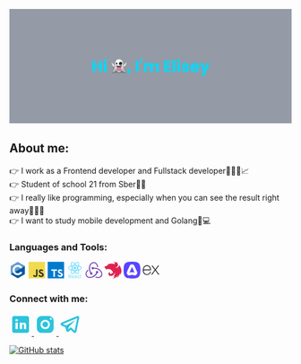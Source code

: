 ![MasterHead](./images/banner.png)

## About me:
👉 I work as a Frontend developer and Fullstack developer🧑🏼‍💻📈
<br>
👉 Student of school 21 from Sber👨‍🎓
<br>
👉 I really like programming, especially when you can see the result right away🧑🏼‍💻
<br>
👉 I want to study mobile development and Golang📲💻
<br>

<h3 align="left">Languages and Tools:</h3>
<p align="left">

<svg viewBox="0 0 128 128" width="30">
<path fill="#659AD3" d="M115.4 30.7L67.1 2.9c-.8-.5-1.9-.7-3.1-.7-1.2 0-2.3.3-3.1.7l-48 27.9c-1.7 1-2.9 3.5-2.9 5.4v55.7c0 1.1.2 2.4 1 3.5l106.8-62c-.6-1.2-1.5-2.1-2.4-2.7z"></path><path fill="#03599C" d="M10.7 95.3c.5.8 1.2 1.5 1.9 1.9l48.2 27.9c.8.5 1.9.7 3.1.7 1.2 0 2.3-.3 3.1-.7l48-27.9c1.7-1 2.9-3.5 2.9-5.4V36.1c0-.9-.1-1.9-.6-2.8l-106.6 62z"></path><path fill="#fff" d="M85.3 76.1C81.1 83.5 73.1 88.5 64 88.5c-13.5 0-24.5-11-24.5-24.5s11-24.5 24.5-24.5c9.1 0 17.1 5 21.3 12.5l13-7.5c-6.8-11.9-19.6-20-34.3-20-21.8 0-39.5 17.7-39.5 39.5s17.7 39.5 39.5 39.5c14.6 0 27.4-8 34.2-19.8l-12.9-7.6z"></path>
</svg>
<svg viewBox="0 0 128 128" width="30">
<path fill="#F0DB4F" d="M1.408 1.408h125.184v125.185H1.408z"></path><path fill="#323330" d="M116.347 96.736c-.917-5.711-4.641-10.508-15.672-14.981-3.832-1.761-8.104-3.022-9.377-5.926-.452-1.69-.512-2.642-.226-3.665.821-3.32 4.784-4.355 7.925-3.403 2.023.678 3.938 2.237 5.093 4.724 5.402-3.498 5.391-3.475 9.163-5.879-1.381-2.141-2.118-3.129-3.022-4.045-3.249-3.629-7.676-5.498-14.756-5.355l-3.688.477c-3.534.893-6.902 2.748-8.877 5.235-5.926 6.724-4.236 18.492 2.975 23.335 7.104 5.332 17.54 6.545 18.873 11.531 1.297 6.104-4.486 8.08-10.234 7.378-4.236-.881-6.592-3.034-9.139-6.949-4.688 2.713-4.688 2.713-9.508 5.485 1.143 2.499 2.344 3.63 4.26 5.795 9.068 9.198 31.76 8.746 35.83-5.176.165-.478 1.261-3.666.38-8.581zM69.462 58.943H57.753l-.048 30.272c0 6.438.333 12.34-.714 14.149-1.713 3.558-6.152 3.117-8.175 2.427-2.059-1.012-3.106-2.451-4.319-4.485-.333-.584-.583-1.036-.667-1.071l-9.52 5.83c1.583 3.249 3.915 6.069 6.902 7.901 4.462 2.678 10.459 3.499 16.731 2.059 4.082-1.189 7.604-3.652 9.448-7.401 2.666-4.915 2.094-10.864 2.07-17.444.06-10.735.001-21.468.001-32.237z"></path>
</svg>
<svg viewBox="0 0 128 128" width="30">
<path fill="#fff" d="M22.67 47h99.67v73.67H22.67z"></path><path data-name="original" fill="#007acc" d="M1.5 63.91v62.5h125v-125H1.5zm100.73-5a15.56 15.56 0 017.82 4.5 20.58 20.58 0 013 4c0 .16-5.4 3.81-8.69 5.85-.12.08-.6-.44-1.13-1.23a7.09 7.09 0 00-5.87-3.53c-3.79-.26-6.23 1.73-6.21 5a4.58 4.58 0 00.54 2.34c.83 1.73 2.38 2.76 7.24 4.86 8.95 3.85 12.78 6.39 15.16 10 2.66 4 3.25 10.46 1.45 15.24-2 5.2-6.9 8.73-13.83 9.9a38.32 38.32 0 01-9.52-.1 23 23 0 01-12.72-6.63c-1.15-1.27-3.39-4.58-3.25-4.82a9.34 9.34 0 011.15-.73L82 101l3.59-2.08.75 1.11a16.78 16.78 0 004.74 4.54c4 2.1 9.46 1.81 12.16-.62a5.43 5.43 0 00.69-6.92c-1-1.39-3-2.56-8.59-5-6.45-2.78-9.23-4.5-11.77-7.24a16.48 16.48 0 01-3.43-6.25 25 25 0 01-.22-8c1.33-6.23 6-10.58 12.82-11.87a31.66 31.66 0 019.49.26zm-29.34 5.24v5.12H56.66v46.23H45.15V69.26H28.88v-5a49.19 49.19 0 01.12-5.17C29.08 59 39 59 51 59h21.83z"></path>
</svg>
<svg viewBox="0 0 128 128" width="30">
<g fill="#61DAFB"><circle cx="64" cy="47.5" r="9.3"></circle><path d="M64 81.7C71.3 88.8 78.5 93 84.3 93c1.9 0 3.7-.4 5.2-1.3 5.2-3 7.1-10.5 5.3-21.2-.3-1.9-.7-3.8-1.2-5.8 2-.6 3.8-1.2 5.6-1.8 10.1-3.9 15.7-9.3 15.7-15.2 0-6-5.6-11.4-15.7-15.2-1.8-.7-3.6-1.3-5.6-1.8.5-2 .9-3.9 1.2-5.8 1.7-10.9-.2-18.5-5.4-21.5-1.5-.9-3.3-1.3-5.2-1.3-5.7 0-13 4.2-20.3 11.3C56.7 6.3 49.5 2.1 43.7 2.1c-1.9 0-3.7.4-5.2 1.3-5.2 3-7.1 10.5-5.3 21.2.3 1.9.7 3.8 1.2 5.8-2 .6-3.8 1.2-5.6 1.8-10.1 3.9-15.7 9.3-15.7 15.2 0 6 5.6 11.4 15.7 15.2 1.8.7 3.6 1.3 5.6 1.8-.5 2-.9 3.9-1.2 5.8-1.7 10.7.2 18.3 5.3 21.2 1.5.9 3.3 1.3 5.2 1.3 5.8.2 13-4 20.3-11zm-5.6-13.5c1.8.1 3.7.1 5.6.1 1.9 0 3.8 0 5.6-.1-1.8 2.4-3.7 4.6-5.6 6.7-1.9-2.1-3.8-4.3-5.6-6.7zM46 57.9c1 1.7 1.9 3.3 3 4.9-3.1-.4-6-.9-8.8-1.5.9-2.7 1.9-5.5 3.1-8.3.8 1.6 1.7 3.3 2.7 4.9zm-5.8-24.1c2.8-.6 5.7-1.1 8.8-1.5-1 1.6-2 3.2-3 4.9-1 1.7-1.9 3.3-2.7 5-1.3-2.9-2.3-5.7-3.1-8.4zm5.5 13.7c1.3-2.7 2.7-5.4 4.3-8.1 1.5-2.6 3.2-5.2 4.9-7.8 3-.2 6-.3 9.1-.3 3.2 0 6.2.1 9.1.3 1.8 2.6 3.4 5.2 4.9 7.8 1.6 2.7 3 5.4 4.3 8.1-1.3 2.7-2.7 5.4-4.3 8.1-1.5 2.6-3.2 5.2-4.9 7.8-3 .2-6 .3-9.1.3-3.2 0-6.2-.1-9.1-.3-1.8-2.6-3.4-5.2-4.9-7.8-1.6-2.7-3-5.4-4.3-8.1zm39.1-5.4l-2.7-5c-1-1.7-1.9-3.3-3-4.9 3.1.4 6 .9 8.8 1.5-.9 2.8-1.9 5.6-3.1 8.4zm0 10.8c1.2 2.8 2.2 5.6 3.1 8.3-2.8.6-5.7 1.1-8.8 1.5 1-1.6 2-3.2 3-4.9.9-1.5 1.8-3.2 2.7-4.9zm2.3 34.7c-.8.5-1.8.7-2.9.7-4.9 0-11-4-17-10 2.9-3.1 5.7-6.6 8.5-10.5 4.7-.4 9.2-1.1 13.4-2.1.5 1.8.8 3.6 1.1 5.4 1.4 8.5.3 14.6-3.1 16.5zm5.2-52.7c11.2 3.2 17.9 8.1 17.9 12.6 0 3.9-4.6 7.8-12.7 10.9-1.6.6-3.4 1.2-5.2 1.7-1.3-4.1-2.9-8.3-4.9-12.6 2-4.3 3.7-8.5 4.9-12.6zm-8-28.2c1.1 0 2 .2 2.9.7 3.3 1.9 4.5 7.9 3.1 16.5-.3 1.7-.7 3.5-1.1 5.4-4.2-.9-8.7-1.6-13.4-2.1-2.7-3.9-5.6-7.4-8.5-10.5 6-5.9 12.1-10 17-10zM69.6 26.8c-1.8-.1-3.7-.1-5.6-.1s-3.8 0-5.6.1c1.8-2.4 3.7-4.6 5.6-6.7 1.9 2.1 3.8 4.4 5.6 6.7zM40.9 7.4c.8-.5 1.8-.7 2.9-.7 4.9 0 11 4 17 10-2.9 3.1-5.7 6.6-8.5 10.5-4.7.4-9.2 1.1-13.4 2.1-.5-1.8-.8-3.6-1.1-5.4-1.4-8.5-.3-14.5 3.1-16.5zm-5.2 52.7C24.5 56.9 17.8 52 17.8 47.5c0-3.9 4.6-7.8 12.7-10.9 1.6-.6 3.4-1.2 5.2-1.7 1.3 4.1 2.9 8.3 4.9 12.6-2 4.3-3.7 8.6-4.9 12.6zm2.1 11c.3-1.7.7-3.5 1.1-5.4 4.2.9 8.7 1.6 13.4 2.1 2.7 3.9 5.6 7.4 8.5 10.5-6 5.9-12.1 10-17 10-1.1 0-2-.2-2.9-.7-3.4-1.9-4.5-8-3.1-16.5zm-4.2 41.2c2.2-2.7 2.3-5.7 1.1-8.7-1.2-3-3.7-4.4-6.8-4.5-3.7-.1-7.5 0-11.2 0H16V125h3v-9.8h4.7c.6 0 1.1.2 1.4.7l6 9.3c.1.2.4.5.6.5h3.9c-2.4-3.7-4.7-7.2-7.1-10.8 2.1-.3 3.9-1 5.1-2.6zm-14.6-.2v-9.9h1.1c2.3 0 4.7-.1 7 .1 2.7.1 4.6 2.2 4.6 4.9s-2.2 4.8-4.9 4.9c-2.4.1-4.8 0-7.8 0zm38.7 1.3c-1.6-7-8-8.8-12.9-6.6-3.8 1.7-5.5 5-5.6 9.1-.1 3.1.8 5.9 3.2 8 2.7 2.4 6 2.7 9.4 2.1 1.9-.4 3.6-1.3 4.9-2.7-.5-.7-1-1.4-1.5-2-2.8 2.4-5.9 3.2-9.3 1.6-2.2-1.1-3.3-3.8-3.5-5.8h15.5v-1.3c.1-.9 0-1.7-.2-2.4zM42.6 115c-.3-3 2.7-6.2 6-6.2 3.8-.1 6.2 2.2 6.3 6.2H42.6zm30.7-8.7c-1.5-.3-3.1-.4-4.6-.3-2.4.2-4.5 1.3-6.2 3.1.5.7.9 1.4 1.5 2.2.2-.2.4-.4.6-.5 1.6-1.5 3.5-2.3 5.8-2.1 1.8.1 3.5.7 4 2.5.4 1.4.3 2.9.4 4.4-.3 0-.4-.1-.5-.2-2.4-2-5.1-2.4-8-1.7-2.7.7-4.4 2.8-4.6 5.5-.2 3.1 1.2 5.4 3.9 6.5 1.7.7 3.6.7 5.4.3 1.4-.3 2-1.1 4-2.2v1.3h2.8c0-4 .1-8.9 0-13.5 0-2.9-1.7-4.7-4.5-5.3zm1.4 12.6c-.1.3 0 .6 0 .9 0 2.1-.5 2.8-2.5 3.6-1.4.5-2.9.7-4.4.2-1.7-.5-2.9-2-2.9-3.7-.1-1.7 1-3.4 2.7-3.9 2.3-.8 4.4-.3 6.3 1.1.6.5 1 1 .8 1.8zm15.6-9.9c2.6-.8 5-.3 6.8 1.9l.3.2c.7-.6 1.3-1.2 2.1-1.9-.3-.3-.4-.5-.6-.8-2.9-3.1-8.6-3.5-12.1-1-4.9 3.6-4.8 10.6-2.4 14.3 2.3 3.5 5.6 4.7 9.5 4.2 2.3-.3 4.2-1.4 5.7-3.3-.7-.6-1.4-1.2-2.1-1.9-.2.2-.3.3-.4.5-2.7 3-7.2 2.7-9.6-.5-1.4-1.9-1.7-4.1-1.3-6.3.2-2.5 1.5-4.5 4.1-5.4zm20.8 13.6c-.2.1-.3.2-.3.2-.8.6-1.6.7-2.5.4-.9-.4-1-1.2-1.1-2v-11.4c0-.2 0 .2.1-.8h3.8v-3h-4v-5h-3v5.4h-2.6c-.2 0-.5.2-.5.4-.1.7 0 1.2 0 2.2h3.2v12.8c0 1.6.4 3 1.8 3.8 1.5.9 4.4.7 5.7-.4.2-.1.3-.5.3-.6-.3-.6-.6-1.3-.9-2z"></path></g>
</svg>
<svg viewBox="0 0 128 128" width="30">
<path fill="none" d="M0 0h128v128H0z"></path><path d="M88.69 88.11c-9 18.4-24.76 30.78-45.61 34.85a39.73 39.73 0 01-9.77 1.14c-12 0-23-5-28.34-13.19C-2.2 100-4.64 76.87 19 59.76c.48 2.61 1.46 6.19 2.11 8.31A38.24 38.24 0 0010 81.1c-4.4 8.64-3.91 17.27 1.3 25.25 3.6 5.38 9.3 8.65 16.63 9.65a44 44 0 0026.55-5c12.71-6.68 21.18-14.66 26.72-25.57a9.32 9.32 0 01-2.61-6A9.12 9.12 0 0187.37 70h.34a9.15 9.15 0 011 18.25zm28.67-20.2c12.21 13.84 12.54 30.13 7.82 39.58-4.4 8.63-16 17.27-31.6 17.27a50.48 50.48 0 01-21-5.05c2.29-1.63 5.54-4.24 7.33-5.87a41.54 41.54 0 0016 3.42c10.1 0 17.75-4.72 22.31-13.35 2.93-5.7 3.1-12.38.33-19.22a43.61 43.61 0 00-17.27-20.85 62 62 0 00-34.74-10.59h-2.93a9.21 9.21 0 01-8 5.54h-.31a9.13 9.13 0 01-.3-18.25h.33a9 9 0 018 4.89h2.61c20.8 0 39.06 7.98 51.42 22.48zm-82.75 23a7.31 7.31 0 011.14-4.73c-9.12-15.8-14-35.83-6.51-56.68C34.61 13.83 48.13 3.24 62.79 3.24c15.64 0 31.93 13.69 33.88 40.07-2.44-.81-6-2-8.14-2.44-.53-8.63-7.82-30.13-25.09-29.81-6.19.17-15.31 3.1-20 9.12a43.69 43.69 0 00-9.64 25.25 59.61 59.61 0 008.47 36.16 2.75 2.75 0 011.14-.16h.32a9.12 9.12 0 01.33 18.24h-.33a9.16 9.16 0 01-9.12-8.79z" fill="#764abc"></path>
</svg>
<svg viewBox="0 0 128 128" width="30">
<path fill="#DF234F" d="M75.4.3c-.9 0-1.8.2-2.6.5 1.7 1.1 2.6 2.6 3.1 4.3 0 .2.1.4.1.6 0 .2.1.4.1.6.1 2.9-.8 3.3-1.4 5-1 2.2-.7 4.6.5 6.5.1.2.2.5.4.7-1.3-8.4 5.7-9.6 7-12.2.1-2.3-1.8-3.8-3.3-4.9C77.8.5 76.6.3 75.4.3zm10.5 1.8c-.1.8 0 .6-.1 1 0 .3 0 .6-.1.9-.1.3-.1.5-.2.8-.1.3-.2.5-.3.8-.1.2-.2.4-.3.7-.1.1-.2.3-.3.4-.1.1-.1.2-.2.3-.2.2-.3.5-.5.7l-.6.6c-.2.2-.4.4-.6.5-.7.5-1.5.9-2.2 1.4-.2.2-.5.3-.7.5-.2.2-.4.3-.6.5l-.6.6c-.2.2-.4.4-.5.7-.2.2-.3.5-.5.7-.1.3-.2.5-.4.8-.1.3-.2.5-.3.8-.1.3-.2.6-.2.8 0 .1 0 .3-.1.4 0 .1 0 .3-.1.4v1.4c0 .3 0 .5.1.8 0 .3.1.5.2.8.1.3.2.5.3.8.1.2.2.3.2.5l-7.6-2.9c-1.3-.4-2.5-.7-3.8-1-.7-.2-1.4-.3-2.1-.5-2-.4-4-.7-6-.9h-.2c-2-.2-3.9-.3-5.9-.3-1.5 0-2.9.1-4.3.2-2 .1-4 .4-6 .7l-1.5.3c-1 .2-2 .4-3 .7-.5.1-1 .3-1.5.4-.5.2-1 .4-1.4.6-.4.2-.7.3-1.1.5-.1 0-.1 0-.2.1-.3.2-.6.3-.9.5-.1 0-.2.1-.2.1-.4.2-.7.4-1 .5-.2.1-.5.2-.7.3-.1.1-.2.1-.3.2-.3.2-.6.3-.9.5-.3.2-.6.3-.8.5-.2.2-.5.3-.7.5 0 0-.1 0-.1.1-.2.1-.4.3-.6.5l-.1.1c-.2.1-.3.3-.5.4-.1 0-.1.1-.2.1-.2.1-.3.3-.5.4 0 .1-.1.1-.1.1l-.6.6-.1.1-.6.6s0 .1-.1.1l-.5.5c-.1.1-.2.1-.2.2l-.6.6c0 .1-.1.1-.1.2l-.8.8-.1.1c-.5.6-1.1 1.1-1.7 1.6-.6.5-1.2 1-1.9 1.5s-1.3.9-2 1.3-1.4.7-2.1 1c-.7.3-1.4.6-2.1.8-1.4.3-2.8.9-4 1 0-.5-.3-.4-.6-.4-.3.1-.6.1-.8.2-.3.1-.5.2-.8.3-.3.1-.5.2-.8.4-.2.2-.5.3-.7.5-.2.2-.5.4-.7.6-.2.2-.5.4-.7.6-.2.2-.4.4-.6.7-.2.3-.4.5-.5.8-.2.2-.3.5-.5.8-.1.3-.3.6-.4.9l-.3.9c-.1.3-.1.5-.2.8v.1c-.1.3-.1.7-.1.9.1-.1.1.1.1.3v.4c0 .2.1.4.1.6.1.2.1.4.2.6.1.2.2.4.4.6.1.2.3.4.4.6.2.2.4.4.6.5.2.2.4.4.6.5.8.7 1 .9 2 1.5.2.1.3.2.5.3h.1v.2c0 .3.1.5.2.8.1.3.2.6.3.8l.3.6c0 .1.1.1.1.2.1.3.3.5.4.7.2.2.3.5.5.7l.6.6.6.6H8c.2.2.4.3.6.5.2.2.5.3.7.4.2.1.5.3.8.4.2.1.4.2.7.2 0 0 .1 0 .1.1.1 0 .3.1.4.1-.1 1.8-.1 3.5.1 4.1.3.7 1.8-1.4 3.2-3.7-.2 2.3-.3 5 0 5.8.4.8 2.3-1.8 4.1-4.6 23.4-5.4 44.8 10.8 47.1 33.7-.4-3.6-4.8-5.6-6.9-5.1-1 2.4-2.7 5.6-5.4 7.5.2-2.2.1-4.4-.3-6.6-.7 3-2.1 5.9-4.1 8.3-3.1.2-6.3-1.3-7.9-3.6-.1-.1-.2-.3-.3-.4-.1-.2-.2-.5-.3-.7-.1-.2-.2-.5-.2-.7v-.7-.5c0-.2.1-.5.2-.7.1-.2.1-.5.2-.7.1-.2.2-.5.4-.7.6-1.6.6-2.9-.5-3.6l-.6-.3c-.1 0-.3-.1-.4-.1-.1 0-.2-.1-.3-.1-.2-.1-.5-.1-.7-.2-.2-.1-.5-.1-.7-.1-.2 0-.5-.1-.7-.1h-.5c-.3 0-.5 0-.7.1-.2 0-.5.1-.7.1-.2.1-.5.1-.7.2-.2.1-.4.2-.7.3l-.6.3c-7.7 5-3.1 16.8 2.1 20.2-2 .4-4 .8-4.6 1.2l-.1.1c1.4.9 2.9 1.6 4.5 2.2 2.1.7 4.4 1.3 5.4 1.6 2.7.6 5.5.8 8.3.6 14.6-1 26.6-12.2 28.8-26.8.1.3.1.6.2.9.1.6.2 1.2.3 1.9.1.3.1.6.1.9v.1c0 .3.1.6.1.9 0 .4.1.7.1 1.1V91.6c0 .3-.1.5-.1.8v.3c0 .3-.1.6-.1 1-.1.3-.1.6-.2.9v.1c-.1.3-.1.6-.2.9v.1c-.1.3-.1.6-.2.9v.1l-.3.9v.1c-.1.3-.2.7-.3 1-.1.3-.2.6-.4 1-.1.3-.2.7-.4 1-.1.3-.3.6-.4 1-.1.3-.3.6-.4.9 0 .1-.1.2-.1.2s0 .1-.1.1c-2.1 4.3-5.3 8.1-9.3 11.1-.3.2-.5.4-.8.6-.1.1-.2.1-.2.2-.2.2-.5.3-.7.5l.1.2c.5-.1.9-.1 1.4-.2.9-.1 1.7-.3 2.6-.5.2 0 .5-.1.7-.2.2 0 .3-.1.5-.1s.5-.1.7-.1c.2-.1.4-.1.6-.2 3.3-.8 6.5-1.9 9.6-3.2-5.3 7.2-12.3 13-20.5 16.8 3.8-.3 7.6-.9 11.3-2 13.3-3.9 24.5-12.9 31.2-25-1.4 7.6-4.4 14.9-8.9 21.3 3.2-2.1 6.1-4.6 8.8-7.3 7.4-7.7 12.3-17.6 13.9-28.1 1.1 5.2 1.5 10.6 1 15.9 23.9-33.3 2-67.8-7.2-76.9 0-.1-.1-.1-.1-.2v0c0 .4 0 .8-.1 1.2-.1.8-.2 1.5-.3 2.2-.2.7-.4 1.5-.6 2.2-.2.7-.5 1.4-.8 2.1-.3.7-.6 1.4-1 2-.4.6-.8 1.3-1.2 1.9-.4.6-.9 1.2-1.4 1.8-.5.6-1 1.1-1.6 1.7-.3.3-.6.6-1 .8-.3.2-.5.4-.8.7-.6.5-1.2.9-1.9 1.3-.6.4-1.3.8-2 1.1l-2.1.9c-.7.3-1.4.5-2.1.7-.7.2-1.5.4-2.2.5-.8.1-1.5.2-2.2.3-.5 0-1.1.1-1.6.1-.8 0-1.5-.1-2.2-.1-.8-.1-1.5-.2-2.2-.3-.8-.1-1.5-.3-2.2-.6.7-.1 1.5-.1 2.2-.3.8-.1 1.5-.3 2.2-.5.7-.2 1.5-.4 2.1-.7l2.1-.9c.7-.3 1.3-.7 2-1.1.6-.4 1.3-.9 1.9-1.3.6-.5 1.2-1 1.7-1.5.6-.5 1.1-1.1 1.6-1.6.5-.6 1-1.2 1.4-1.8.1-.1.1-.2.2-.3.3-.5.7-1.1 1-1.6.4-.7.7-1.3 1-2 .3-.7.6-1.4.8-2.1l.6-2.1c.1-.8.3-1.5.3-2.2.1-.8.1-1.5.1-2.2 0-.5 0-1.1-.1-1.6-.1-.8-.2-1.5-.3-2.2-.1-.8-.3-1.5-.5-2.2-.2-.7-.5-1.4-.7-2.1-.3-.7-.6-1.4-.9-2-.4-.7-.7-1.3-1.1-2-.4-.6-.9-1.2-1.3-1.8-.5-.6-1-1.1-1.5-1.7-.3-.3-.6-.6-.9-.8-1.5-1.2-3-2.2-4.6-3.2-.2-.1-.4-.2-.7-.3-1.3-1.1-2.3-1.4-3.3-1.8z"></path>
</svg>
<svg viewBox="0 0 128 128" width="30">
<path fill-rule="evenodd" clip-rule="evenodd" d="M0 64c0 51.617 12.383 64 64 64 51.617 0 64-12.383 64-64 0-51.617-12.383-64-64-64C12.383 0 0 12.383 0 64zm25.808 13.295l20.075-45.621C49.27 23.984 55.788 19.813 64 19.813c8.212 0 14.729 4.17 18.118 11.86l20.074 45.622c.912 2.216 1.694 5.084 1.694 7.56 0 11.34-7.951 19.291-19.292 19.291-3.862 0-6.93-.985-10.035-1.983-3.182-1.022-6.403-2.057-10.559-2.057-4.108 0-7.408 1.044-10.653 2.071-3.138.993-6.225 1.969-9.941 1.969-11.34 0-19.292-7.95-19.292-19.29 0-2.477.783-5.345 1.695-7.561zM64 39.625l-19.813 44.84c5.866-2.738 12.644-4.041 19.813-4.041 6.909 0 13.947 1.303 19.552 4.04L64 39.626z" fill="#5A45FF"></path>
</svg>
<svg viewBox="0 0 128 128" width="30">
<path d="M126.67 98.44c-4.56 1.16-7.38.05-9.91-3.75-5.68-8.51-11.95-16.63-18-24.9-.78-1.07-1.59-2.12-2.6-3.45C89 76 81.85 85.2 75.14 94.77c-2.4 3.42-4.92 4.91-9.4 3.7l26.92-36.13L67.6 29.71c4.31-.84 7.29-.41 9.93 3.45 5.83 8.52 12.26 16.63 18.67 25.21 6.45-8.55 12.8-16.67 18.8-25.11 2.41-3.42 5-4.72 9.33-3.46-3.28 4.35-6.49 8.63-9.72 12.88-4.36 5.73-8.64 11.53-13.16 17.14-1.61 2-1.35 3.3.09 5.19C109.9 76 118.16 87.1 126.67 98.44zM1.33 61.74c.72-3.61 1.2-7.29 2.2-10.83 6-21.43 30.6-30.34 47.5-17.06C60.93 41.64 63.39 52.62 62.9 65H7.1c-.84 22.21 15.15 35.62 35.53 28.78 7.15-2.4 11.36-8 13.47-15 1.07-3.51 2.84-4.06 6.14-3.06-1.69 8.76-5.52 16.08-13.52 20.66-12 6.86-29.13 4.64-38.14-4.89C5.26 85.89 3 78.92 2 71.39c-.15-1.2-.46-2.38-.7-3.57q.03-3.04.03-6.08zm5.87-1.49h50.43c-.33-16.06-10.33-27.47-24-27.57-15-.12-25.78 11.02-26.43 27.57z"></path>
</svg>

</p>

<h3 align="start">Connect with me:</h3>
<a href="your li" target="blank" align="end">
<svg xmlns="http://www.w3.org/2000/svg" x="0px" y="0px" width="40" height="40" viewBox="0,0,256,256">
<g fill="#2cc4dc" fill-rule="nonzero" stroke="none" stroke-width="1" stroke-linecap="butt" stroke-linejoin="miter" stroke-miterlimit="10" stroke-dasharray="" stroke-dashoffset="0" font-family="none" font-weight="none" font-size="none" text-anchor="none" style="mix-blend-mode: normal"><g transform="scale(10.66667,10.66667)"><path d="M19,3h-14c-1.105,0 -2,0.895 -2,2v14c0,1.105 0.895,2 2,2h14c1.105,0 2,-0.895 2,-2v-14c0,-1.105 -0.895,-2 -2,-2zM9,17h-2.523v-7h2.523zM7.694,8.717c-0.771,0 -1.286,-0.514 -1.286,-1.2c0,-0.686 0.514,-1.2 1.371,-1.2c0.771,0 1.286,0.514 1.286,1.2c0,0.686 -0.514,1.2 -1.371,1.2zM18,17h-2.442v-3.826c0,-1.058 -0.651,-1.302 -0.895,-1.302c-0.244,0 -1.058,0.163 -1.058,1.302c0,0.163 0,3.826 0,3.826h-2.523v-7h2.523v0.977c0.325,-0.57 0.976,-0.977 2.197,-0.977c1.221,0 2.198,0.977 2.198,3.174z"></path></g></g>
</svg>
</a>
<a href="https://www.instagram.com/xyesey" target="blank" align="center">
<svg xmlns="http://www.w3.org/2000/svg" x="0px" y="0px" width="40" height="40" viewBox="0,0,256,256">
<g fill="#2cc4dc" fill-rule="nonzero" stroke="none" stroke-width="1" stroke-linecap="butt" stroke-linejoin="miter" stroke-miterlimit="10" stroke-dasharray="" stroke-dashoffset="0" font-family="none" font-weight="none" font-size="none" text-anchor="none" style="mix-blend-mode: normal"><g transform="scale(10.66667,10.66667)"><path d="M8,3c-2.761,0 -5,2.239 -5,5v8c0,2.761 2.239,5 5,5h8c2.761,0 5,-2.239 5,-5v-8c0,-2.761 -2.239,-5 -5,-5zM18,5c0.552,0 1,0.448 1,1c0,0.552 -0.448,1 -1,1c-0.552,0 -1,-0.448 -1,-1c0,-0.552 0.448,-1 1,-1zM12,7c2.761,0 5,2.239 5,5c0,2.761 -2.239,5 -5,5c-2.761,0 -5,-2.239 -5,-5c0,-2.761 2.239,-5 5,-5zM12,9c-1.65685,0 -3,1.34315 -3,3c0,1.65685 1.34315,3 3,3c1.65685,0 3,-1.34315 3,-3c0,-1.65685 -1.34315,-3 -3,-3z"></path></g></g>
</svg>
</a>
<a href="https://t.me/xyesey" target="blank" align="center">
<svg xmlns="http://www.w3.org/2000/svg" x="0px" y="0px" width="40" height="40" viewBox="0,0,256,256">
<g fill="#2cc4dc" fill-rule="nonzero" stroke="none" stroke-width="1" stroke-linecap="butt" stroke-linejoin="miter" stroke-miterlimit="10" stroke-dasharray="" stroke-dashoffset="0" font-family="none" font-weight="none" font-size="none" text-anchor="none" style="mix-blend-mode: normal"><g transform="scale(10.66667,10.66667)"><path d="M20.30273,2.98438c-0.28897,0.01257 -0.55415,0.09568 -0.78711,0.1875c-0.21522,0.08476 -0.98809,0.4096 -2.21875,0.92578c-1.23066,0.51618 -2.8614,1.20058 -4.59961,1.93164c-3.47642,1.46212 -7.38303,3.10683 -9.38477,3.94922c-0.06874,0.02864 -0.34791,0.11411 -0.65625,0.34961c-0.30905,0.23605 -0.65234,0.74834 -0.65234,1.30859c0,0.45195 0.22561,0.91225 0.49805,1.17578c0.27243,0.26353 0.54854,0.38674 0.7793,0.47852v-0.00195c0.78003,0.31076 3.10944,1.24288 3.66406,1.46484c0.19673,0.58953 1.04128,3.11337 1.24219,3.74805h-0.00195c0.14201,0.44921 0.28043,0.74196 0.47266,0.98633c0.09611,0.12218 0.21084,0.2329 0.35156,0.32031c0.05399,0.03354 0.11378,0.05955 0.17383,0.08398c0.00837,0.00355 0.01699,0.00443 0.02539,0.00781l-0.02344,-0.00586c0.01741,0.007 0.03304,0.01733 0.05078,0.02344c0.02891,0.00996 0.04896,0.00963 0.08789,0.01758c0.137,0.04215 0.27376,0.07031 0.40039,0.07031c0.54361,0 0.87695,-0.29492 0.87695,-0.29492l0.02149,-0.01563l2.34766,-1.98633l2.875,2.66016c0.05251,0.07415 0.4639,0.63086 1.41602,0.63086c0.56813,0 1.01731,-0.28121 1.30469,-0.57617c0.28738,-0.29496 0.4664,-0.59677 0.54688,-1.00586l0.00195,-0.00195c0.06418,-0.33018 2.81641,-14.15039 2.81641,-14.15039l-0.00586,0.02344c0.08566,-0.38235 0.11095,-0.7521 0.00977,-1.12891c-0.10119,-0.37681 -0.37428,-0.74453 -0.70312,-0.9375c-0.32885,-0.19297 -0.64072,-0.25085 -0.92969,-0.23828zM19.9082,5.17383c-0.10876,0.54603 -2.57419,12.93205 -2.72656,13.70898l-4.15234,-3.8418l-2.80664,2.37305l0.77734,-3.03906c0,0 5.36255,-5.42814 5.68555,-5.74414c0.26,-0.253 0.31445,-0.34169 0.31445,-0.42969c0,-0.117 -0.06022,-0.20117 -0.19922,-0.20117c-0.125,0 -0.29477,0.11978 -0.38477,0.17578c-1.14365,0.713 -6.01473,3.4889 -8.41016,4.85156c-0.14416,-0.0578 -2.30846,-0.92689 -3.47461,-1.39258c2.07426,-0.873 5.62991,-2.36896 8.94141,-3.76172c1.73791,-0.73094 3.36817,-1.41595 4.59766,-1.93164c1.03785,-0.43531 1.57923,-0.6607 1.83789,-0.76758zM17.15234,19.02539h0.00195c-0.00005,0.00023 -0.00185,0.00556 -0.00195,0.00586c0.00127,-0.00646 -0.00095,-0.0008 0,-0.00586z"></path></g></g>
</svg>
</a>
</p>

[![GitHub stats](https://github-readme-stats.vercel.app/api?username=xyesey)](https://github.com/xyesey/github-readme-stats)